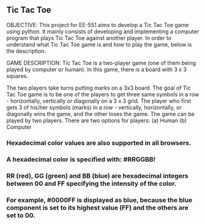 ## Tic Tac Toe


OBJECTIVE:
This project for EE-551 aims to develop a Tic Tac Toe game using python. It mainly consists of developing and implementing a computer program that plays Tic Tac Toe against another player.
In order to understand what Tic Tac Toe game is and how to play the game, below is the description.

GAME DESCRIPTION:
Tic Tac Toe is a two-player game (one of them being played by computer or human). In this game, there is a board with 3 x 3 squares.

The two players take turns putting marks on a 3x3 board. The goal of Tic Tac Toe game is to be one of the players to get three same symbols in a row - horizontally, vertically or diagonally on a 3 x 3 grid. The player who first gets 3 of his/her symbols (marks) in a row - vertically, horizontally, or diagonally wins the game, and the other loses the game. The game can be played by two players. There are two options for players: (a) Human (b) Computer

### Hexadecimal color values are also supported in all browsers.

### A hexadecimal color is specified with: #RRGGBB!

### RR (red), GG (green) and BB (blue) are hexadecimal integers between 00 and FF specifying the intensity of the color.

### For example, #0000FF is displayed as blue, because the blue component is set to its highest value (FF) and the others are set to 00.

